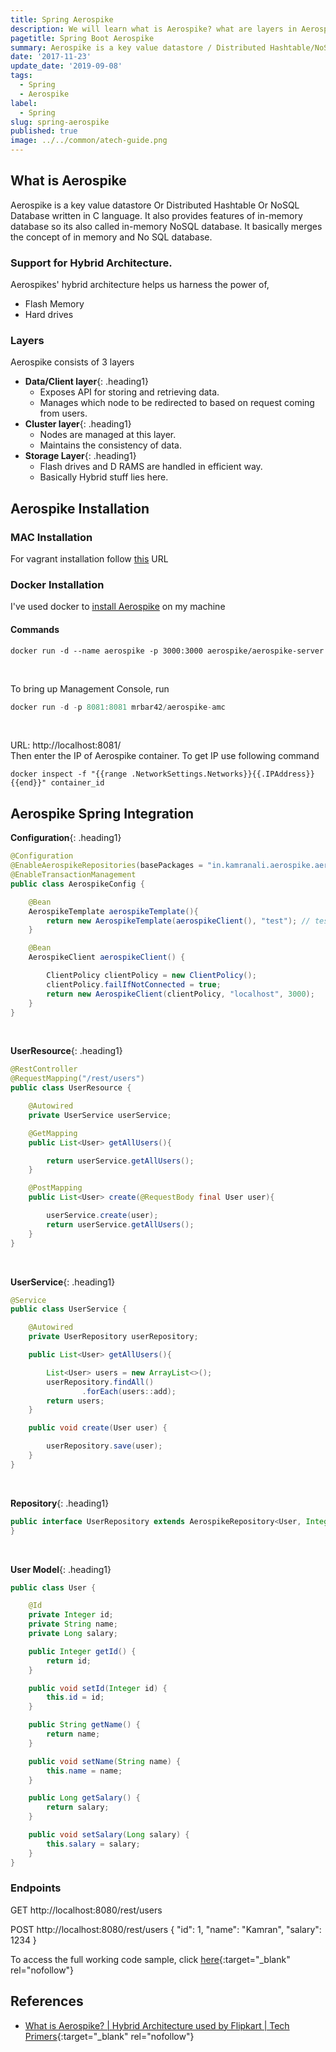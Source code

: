 ```yaml
---
title: Spring Aerospike
description: We will learn what is Aerospike? what are layers in Aerospike? Aerospike Installation  (Mac | Docker). Aerospike Spring Integration.
pagetitle: Spring Boot Aerospike
summary: Aerospike is a key value datastore / Distributed Hashtable/NoSQL Database, providing features of in-memory NoSQL database. It merges the concept of in memory and No SQL database.
date: '2017-11-23'
update_date: '2019-09-08'
tags:
  - Spring
  - Aerospike
label:
  - Spring
slug: spring-aerospike
published: true
image: ../../common/atech-guide.png
---
```


## What is Aerospike

Aerospike is a key value datastore Or Distributed Hashtable Or NoSQL Database written in C language. It also provides features of in-memory database so its also called in-memory NoSQL database. It basically merges the concept of in memory and No SQL database. 


### Support for Hybrid Architecture.
Aerospikes' hybrid architecture helps us harness the power of, 
- Flash Memory
- Hard drives

### Layers
Aerospike consists of 3 layers
- **Data/Client layer**{: .heading1}  
  - Exposes API for storing and retrieving data.
  - Manages which node to be redirected to based on request coming from users.
- **Cluster layer**{: .heading1}    
  - Nodes are managed at this layer.
  - Maintains the consistency of data. 
- **Storage Layer**{: .heading1}    
  - Flash drives and D RAMS are handled in efficient way.
  - Basically Hybrid stuff lies here.

## Aerospike Installation

### MAC Installation
For vagrant installation follow [this](https://www.aerospike.com/docs/operations/install/vagrant/mac) URL

### Docker Installation
I've used docker to [install Aerospike](https://www.aerospike.com/docs/deploy_guides/docker) on my machine

#### Commands

```
docker run -d --name aerospike -p 3000:3000 aerospike/aerospike-server
```

<br/>

To bring up Management Console, run  

```java
docker run -d -p 8081:8081 mrbar42/aerospike-amc
```

<br/>

URL: http://localhost:8081/  
Then enter the IP of Aerospike container. To get IP use following command

```
docker inspect -f "{{range .NetworkSettings.Networks}}{{.IPAddress}}{{end}}" container_id
```

## Aerospike Spring Integration

**Configuration**{: .heading1}

```java
@Configuration
@EnableAerospikeRepositories(basePackages = "in.kamranali.aerospike.aerospike.repositories")
@EnableTransactionManagement
public class AerospikeConfig {

    @Bean
    AerospikeTemplate aerospikeTemplate(){
        return new AerospikeTemplate(aerospikeClient(), "test"); // test is namespace
    }

    @Bean
    AerospikeClient aerospikeClient() {

        ClientPolicy clientPolicy = new ClientPolicy();
        clientPolicy.failIfNotConnected = true;
        return new AerospikeClient(clientPolicy, "localhost", 3000);
    }
}
```

<br/>

**UserResource**{: .heading1}

```java
@RestController
@RequestMapping("/rest/users")
public class UserResource {

    @Autowired
    private UserService userService;

    @GetMapping
    public List<User> getAllUsers(){

        return userService.getAllUsers();
    }

    @PostMapping
    public List<User> create(@RequestBody final User user){

        userService.create(user);
        return userService.getAllUsers();
    }
}
```

<br/>

**UserService**{: .heading1}

```java
@Service
public class UserService {

    @Autowired
    private UserRepository userRepository;

    public List<User> getAllUsers(){

        List<User> users = new ArrayList<>();
        userRepository.findAll()
                .forEach(users::add);
        return users;
    }

    public void create(User user) {

        userRepository.save(user);
    }
}
```

<br/>

**Repository**{: .heading1}

```java
public interface UserRepository extends AerospikeRepository<User, Integer> {
}
```

<br/>

**User Model**{: .heading1}

```java
public class User {

    @Id
    private Integer id;
    private String name;
    private Long salary;

    public Integer getId() {
        return id;
    }

    public void setId(Integer id) {
        this.id = id;
    }

    public String getName() {
        return name;
    }

    public void setName(String name) {
        this.name = name;
    }

    public Long getSalary() {
        return salary;
    }

    public void setSalary(Long salary) {
        this.salary = salary;
    }
}
```

### Endpoints

GET http://localhost:8080/rest/users

POST http://localhost:8080/rest/users { "id": 1, "name": "Kamran", "salary": 1234 }

To access the full working code sample, click [here](https://github.com/kamranalinitb/springboot-blog/tree/master/aerospike){:target="_blank" rel="nofollow"}

## References
- [What is Aerospike? | Hybrid Architecture used by Flipkart | Tech Primers](https://www.youtube.com/watch?v=cf0-oXdChLY&t=380s){:target="_blank" rel="nofollow"}
